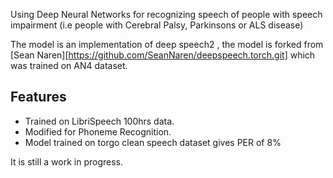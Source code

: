 Using Deep Neural Networks for recognizing speech of people with speech impairment (i.e people with Cerebral Palsy, Parkinsons or ALS disease)

The model is an implementation of deep speech2 , the model is forked from [Sean Naren][https://github.com/SeanNaren/deepspeech.torch.git]
which was trained on AN4 dataset.

## Features
* Trained on LibriSpeech 100hrs data.
* Modified for Phoneme Recognition.
* Model trained on torgo clean speech dataset gives PER of 8%

It is still a work in progress.
